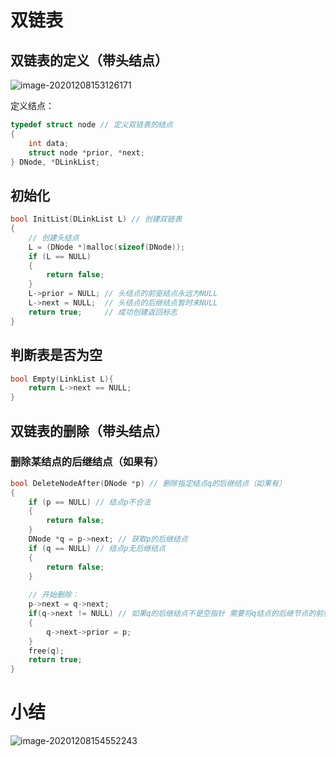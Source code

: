# 双链表

## 双链表的定义（带头结点）

![image-20201208153126171](https://gitee.com/llillz/images/raw/master/image-20201208153126171.png)

定义结点：

```c
typedef struct node // 定义双链表的结点
{
    int data;
    struct node *prior, *next; 
} DNode, *DLinkList;
```





## 初始化

```c
bool InitList(DLinkList L) // 创建双链表
{
    // 创建头结点
    L = (DNode *)malloc(sizeof(DNode));
    if (L == NULL)
    {
        return false;
    }
    L->prior = NULL; // 头结点的前驱结点永远为NULL
    L->next = NULL;  // 头结点的后继结点暂时未NULL
    return true;     // 成功创建返回标志
}
```



## 判断表是否为空

```c
bool Empty(LinkList L){
    return L->next == NULL;
}
```





## 双链表的删除（带头结点）

### 删除某结点的后继结点（如果有）

```c
bool DeleteNodeAfter(DNode *p) // 删除指定结点q的后继结点（如果有）
{
    if (p == NULL) // 结点p不合法
    {
        return false;
    }
    DNode *q = p->next; // 获取p的后继结点
    if (q == NULL) // 结点p无后继结点
    {   
        return false;
    }
    
    // 开始删除：
    p->next = q->next;
    if(q->next != NULL) // 如果q的后继结点不是空指针 需要将q结点的后继节点的前驱指针指向p
    {
        q->next->prior = p;
    }
    free(q);
    return true;
}
```



# 小结

![image-20201208154552243](https://gitee.com/llillz/images/raw/master/image-20201208154552243.png)
